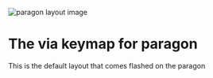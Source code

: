 ![paragon layout image](https://i.imgur.com/3uJdh2d.png)

# The via keymap for paragon

This is the default layout that comes flashed on the paragon
